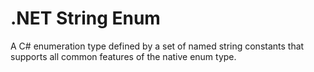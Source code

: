# .NET String Enum
A C# enumeration type defined by a set of named string constants that supports all common features of the native enum type.
